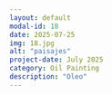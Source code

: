 ```yaml
---
layout: default
modal-id: 18
date: 2025-07-25
img: 18.jpg
alt: "paisajes"
project-date: July 2025
category: Oil Painting
description: "Oleo"
---
```

